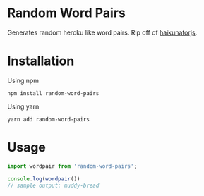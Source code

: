 # Random Word Pairs
Generates random heroku like word pairs.
Rip off of [haikunatorjs](https://github.com/Atrox/haikunatorjs).

# Installation
Using npm

    npm install random-word-pairs

Using yarn

    yarn add random-word-pairs

# Usage
```js
import wordpair from 'random-word-pairs';

console.log(wordpair())
// sample output: muddy-bread
```
